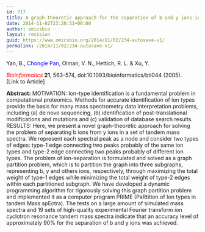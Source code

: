 ```yaml
---
id: 717
title: A graph-theoretic approach for the separation of b and y ions in tandem mass spectra.
date: 2014-11-02T23:20:51+00:00
author: omicsbio
layout: revision
guid: https://www.omicsbio.org/2014/11/02/234-autosave-v1/
permalink: /2014/11/02/234-autosave-v1/
---
```

Yan, B., <span style="color: #0000ff;">Chongle Pan</span>, Olman, V. N., Hettich, R. L. & Xu, Y.

<span style="color: #ff0000;"><em>Bioinformatics</em> </span>**21**, 563-574, doi:10.1093/bioinformatics/bti044 (2005).   [Link to Article]

<!--more-->

**Abstract:** MOTIVATION: Ion-type identification is a fundamental problem in computational proteomics. Methods for accurate identification of ion types provide the basis for many mass spectrometry data interpretation problems, including (a) de novo sequencing, (b) identification of post-translational modifications and mutations and (c) validation of database search results. RESULTS: Here, we present a novel graph-theoretic approach for solving the problem of separating b ions from y ions in a set of tandem mass spectra. We represent each spectral peak as a node and consider two types of edges: type-1 edge connecting two peaks probably of the same ion types and type-2 edge connecting two peaks probably of different ion types. The problem of ion-separation is formulated and solved as a graph partition problem, which is to partition the graph into three subgraphs, representing b, y and others ions, respectively, through maximizing the total weight of type-1 edges while minimizing the total weight of type-2 edges within each partitioned subgraph. We have developed a dynamic programming algorithm for rigorously solving this graph partition problem and implemented it as a computer program PRIME (PaRtition of Ion types in tandem Mass spEctra). The tests on a large amount of simulated mass spectra and 19 sets of high-quality experimental Fourier transform ion cyclotron resonance tandem mass spectra indicate that an accuracy level of approximately 90% for the separation of b and y ions was achieved.
